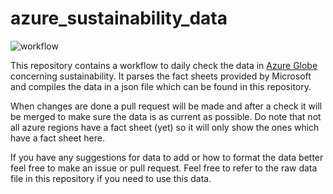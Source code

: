 # azure_sustainability_data

![workflow](https://github.com/autosysops/azure_sustainability_data/actions/workflows/run.yml/badge.svg)

This repository contains a workflow to daily check the data in [Azure Globe](https://datacenters.microsoft.com/globe/) concerning sustainability. It parses the fact sheets provided by Microsoft and compiles the data in a json file which can be found in this repository.

When changes are done a pull request will be made and after a check it will be merged to make sure the data is as current as possible. Do note that not all azure regions have a fact sheet (yet) so it will only show the ones which have a fact sheet here.

If you have any suggestions for data to add or how to format the data better feel free to make an issue or pull request. Feel free to refer to the raw data file in this repository if you need to use this data.
